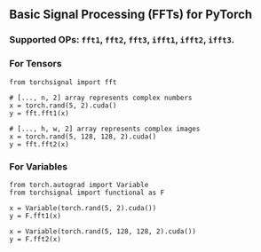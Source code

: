 ## Basic Signal Processing (FFTs) for PyTorch

### Supported OPs: `fft1`, `fft2`, `fft3`, `ifft1`, `ifft2`, `ifft3`.
### For Tensors
````
from torchsignal import fft

# [..., n, 2] array represents complex numbers
x = torch.rand(5, 2).cuda()
y = fft.fft1(x)

# [..., h, w, 2] array represents complex images
x = torch.rand(5, 128, 128, 2).cuda()
y = fft.fft2(x)
````

### For Variables
````
from torch.autograd import Variable
from torchsignal import functional as F

x = Variable(torch.rand(5, 2).cuda())
y = F.fft1(x)

x = Variable(torch.rand(5, 128, 128, 2).cuda())
y = F.fft2(x)
````
